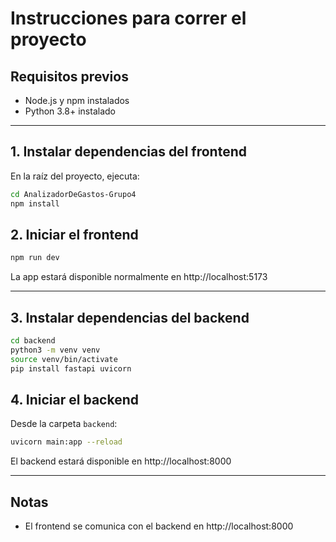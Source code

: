 # Instrucciones para correr el proyecto

## Requisitos previos

- Node.js y npm instalados
- Python 3.8+ instalado

---

## 1. Instalar dependencias del frontend

En la raíz del proyecto, ejecuta:

```bash
cd AnalizadorDeGastos-Grupo4
npm install
```

## 2. Iniciar el frontend

```bash
npm run dev
```
La app estará disponible normalmente en http://localhost:5173

---

## 3. Instalar dependencias del backend

```bash
cd backend
python3 -m venv venv
source venv/bin/activate
pip install fastapi uvicorn
```

## 4. Iniciar el backend

Desde la carpeta `backend`:

```bash
uvicorn main:app --reload
```
El backend estará disponible en http://localhost:8000

---

## Notas
- El frontend se comunica con el backend en http://localhost:8000
